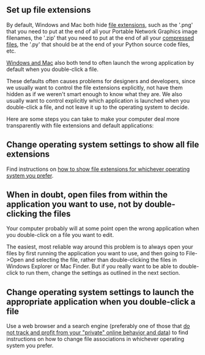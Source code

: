 ## Set up file extensions

By default, Windows and Mac both hide [file
extensions](Basic_computer_concepts#File_extensions), such as
the \'.png\' that you need to put at the end of all your Portable
Network Graphics image filenames, the \'.zip\' that you need to put at
the end of all your [compressed
files](Basic_computer_concepts#Compressed_files), the \'.py\'
that should be at the end of your Python source code files, etc.

[Windows and Mac](Popular_operating_systems_and_trends) also
both tend to often launch the wrong application by default when you
double-click a file.

These defaults often causes problems for designers and developers, since
we usually want to control the file extensions explicitly, not have them
hidden as if we weren\'t smart enough to know what they are. We also
usually want to control explicitly which application is launched when
you double-click a file, and not leave it up to the operating system to
decide.

Here are some steps you can take to make your computer deal more
transparently with file extensions and default applications:

## Change operating system settings to show all file extensions

Find instructions on [how to show file extensions for whichever
operating system you
prefer](https://duckduckgo.com/?q=how+to+show+file+extensions&t=brave&ia=web).

## When in doubt, open files from within the application you want to use, not by double-clicking the files

Your computer probably will at some point open the wrong application
when you double-click on a file you want to edit.

The easiest, most reliable way around this problem is to always open
your files by first running the application you want to use, and then
going to File-\>Open and selecting the file, rather than double-clicking
the files in Windows Explorer or Mac Finder. But if you really want to
be able to double-click to run them, change the settings as outlined in
the next section.

## Change operating system settings to launch the appropriate application when you double-click a file

Use a web browser and a search engine (preferably one of those that [do
not track and profit from your \"private\" online behavior and
data](https://restoreprivacy.com/private-search-engine/)) to find
instructions on how to change file associations in whichever operating
system you prefer.
